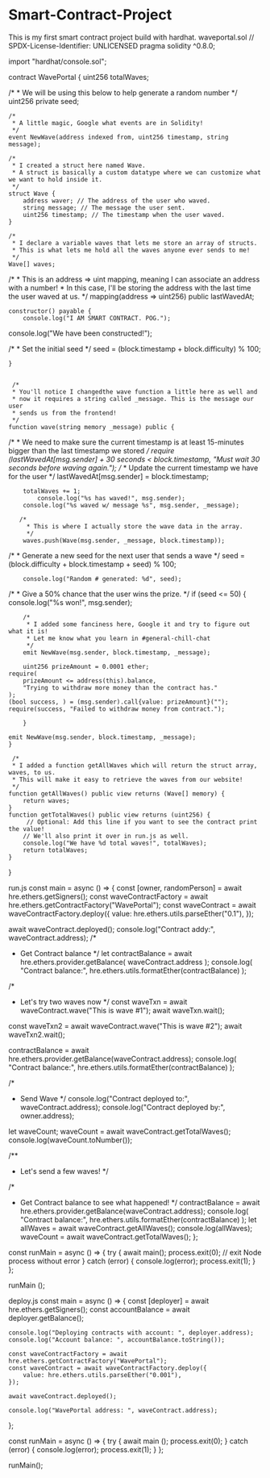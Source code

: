 # Smart-Contract-Project
This is my first smart contract project build with hardhat.
waveportal.sol
// SPDX-License-Identifier: UNLICENSED
pragma solidity ^0.8.0;

import "hardhat/console.sol";

contract WavePortal {
    uint256 totalWaves;

/*
     * We will be using this below to help generate a random number
     */
    uint256 private seed;

    /*
     * A little magic, Google what events are in Solidity!
     */
    event NewWave(address indexed from, uint256 timestamp, string message);

    /*
     * I created a struct here named Wave.
     * A struct is basically a custom datatype where we can customize what we want to hold inside it.
     */
    struct Wave {
        address waver; // The address of the user who waved.
        string message; // The message the user sent.
        uint256 timestamp; // The timestamp when the user waved.
    }

    /*
     * I declare a variable waves that lets me store an array of structs.
     * This is what lets me hold all the waves anyone ever sends to me!
     */
    Wave[] waves;

/*
     * This is an address => uint mapping, meaning I can associate an address with a number!
     * In this case, I'll be storing the address with the last time the user waved at us.
     */
    mapping(address => uint256) public lastWavedAt;

    constructor() payable {
        console.log("I AM SMART CONTRACT. POG.");
  console.log("We have been constructed!");

/*
         * Set the initial seed
         */
        seed = (block.timestamp + block.difficulty) % 100;

    }


     /*
     * You'll notice I changedthe wave function a little here as well and
     * now it requires a string called _message. This is the message our user
     * sends us from the frontend!
     */
    function wave(string memory _message) public {

/*
         * We need to make sure the current timestamp is at least 15-minutes bigger than the last timestamp we stored
         */
        require
            (lastWavedAt[msg.sender] + 30 seconds < block.timestamp, 
            "Must wait 30 seconds before waving again.");
        /*
         * Update the current timestamp we have for the user
         */
        lastWavedAt[msg.sender] = block.timestamp;

        totalWaves += 1;
            console.log("%s has waved!", msg.sender);
        console.log("%s waved w/ message %s", msg.sender, _message);

       /*
         * This is where I actually store the wave data in the array.
         */
        waves.push(Wave(msg.sender, _message, block.timestamp));

/*
         * Generate a new seed for the next user that sends a wave
         */
        seed = (block.difficulty + block.timestamp + seed) % 100;

        console.log("Random # generated: %d", seed);

/*
         * Give a 50% chance that the user wins the prize.
         */
        if (seed <= 50) {
            console.log("%s won!", msg.sender);

        /*
         * I added some fanciness here, Google it and try to figure out what it is!
         * Let me know what you learn in #general-chill-chat
         */
        emit NewWave(msg.sender, block.timestamp, _message);
        
        uint256 prizeAmount = 0.0001 ether;
    require(
        prizeAmount <= address(this).balance,
        "Trying to withdraw more money than the contract has."
    );
    (bool success, ) = (msg.sender).call{value: prizeAmount}("");
    require(success, "Failed to withdraw money from contract.");

        }
  
    emit NewWave(msg.sender, block.timestamp, _message);
    }

     /*
     * I added a function getAllWaves which will return the struct array, waves, to us.
     * This will make it easy to retrieve the waves from our website!
     */
    function getAllWaves() public view returns (Wave[] memory) {
        return waves;
    }
    function getTotalWaves() public view returns (uint256) {
         // Optional: Add this line if you want to see the contract print the value!
        // We'll also print it over in run.js as well.
        console.log("We have %d total waves!", totalWaves);
        return totalWaves;
    }
}

run.js
const main = async () => {
  const [owner, randomPerson] = await hre.ethers.getSigners();
  const waveContractFactory = await hre.ethers.getContractFactory("WavePortal");
  const waveContract = await waveContractFactory.deploy({
      value: hre.ethers.utils.parseEther("0.1"),
  });

  await waveContract.deployed();
  console.log("Contract addy:", waveContract.address);
  /*
   * Get Contract balance
   */
  let contractBalance = await hre.ethers.provider.getBalance(
    waveContract.address
  );
  console.log(
    "Contract balance:",
    hre.ethers.utils.formatEther(contractBalance)
  );

/*
   * Let's try two waves now
   */
const waveTxn = await waveContract.wave("This is wave #1");
await waveTxn.wait();

const waveTxn2 = await waveContract.wave("This is wave #2");
await waveTxn2.wait();

contractBalance = await hre.ethers.provider.getBalance(waveContract.address);
console.log(
  "Contract balance:",
  hre.ethers.utils.formatEther(contractBalance)
);

  /*
   * Send Wave
   */
  console.log("Contract deployed to:", waveContract.address);
  console.log("Contract deployed by:", owner.address);

  let waveCount;
  waveCount = await waveContract.getTotalWaves();
  console.log(waveCount.toNumber());
  
  /**
  * Let's send a few waves!
  */
 
  /*
   * Get Contract balance to see what happened!
   */
  contractBalance = await hre.ethers.provider.getBalance(waveContract.address);
  console.log(
    "Contract balance:",
    hre.ethers.utils.formatEther(contractBalance)
  );
  let allWaves = await waveContract.getAllWaves();
  console.log(allWaves);
  waveCount = await waveContract.getTotalWaves(); 
 };

 const runMain = async () => {
     try {
         await main();
         process.exit(0); // exit Node process without error
     }   catch (error) {
         console.log(error);
         process.exit(1);
     }
};

runMain ();

deploy.js
const main = async () => {
    const [deployer] = await hre.ethers.getSigners();
    const accountBalance = await deployer.getBalance();

    console.log("Deploying contracts with account: ", deployer.address);
    console.log("Account balance: ", accountBalance.toString());

    const waveContractFactory = await hre.ethers.getContractFactory("WavePortal");
    const waveContract = await waveContractFactory.deploy({
        value: hre.ethers.utils.parseEther("0.001"),
    });
    
    await waveContract.deployed();

    console.log("WavePortal address: ", waveContract.address);
};

const runMain = async () => {
    try {
        await main ();
        process.exit(0);
    }   catch (error) {
        console.log(error);
        process.exit(1);
    }
};

runMain();
